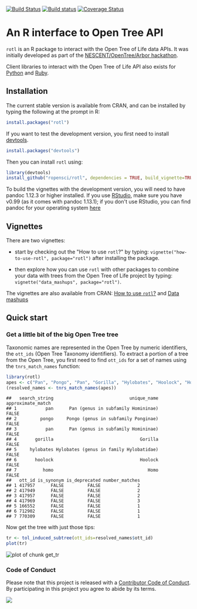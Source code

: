 
[![Build Status](https://travis-ci.org/ropensci/rotl.svg)](https://travis-ci.org/ropensci/rotl)
[![Build status](https://ci.appveyor.com/api/projects/status/5y8rxmehag512d9j?svg=true)](https://ci.appveyor.com/project/fmichonneau/rotl-i7l3q)
[![Coverage Status](https://coveralls.io/repos/ropensci/rotl/badge.svg?branch=master&service=github)](https://coveralls.io/github/ropensci/rotl?branch=master)

# An R interface to Open Tree API

`rotl` is an R package to interact with the Open Tree of Life data APIs. It was
initially developed as part of the
[NESCENT/OpenTree/Arbor hackathon](http://blog.opentreeoflife.org/2014/06/11/apply-for-tree-for-all-a-hackathon-to-access-opentree-resources/).

Client libraries to interact with the Open Tree of Life API also exists for
[Python](https://github.com/OpenTreeOfLife/pyopentree)
and [Ruby](https://github.com/SpeciesFileGroup/bark).


## Installation

The current stable version is available from CRAN, and can be installed by
typing the following at the prompt in R:


```r
install.packages("rotl")
```

If you want to test the development version, you first need to install
[devtools](https://github.com/hadley/devtools).


```r
install.packages("devtools")
```

Then you can install `rotl` using:


```r
library(devtools)
install_github("ropensci/rotl", dependencies = TRUE, build_vignette=TRUE)
```

To build the vignettes with the development version, you will need to have
pandoc 1.12.3 or higher installed. If you use
[RStudio](https://www.rstudio.com/products/rstudio/download/), make sure you
have v0.99 (as it comes with pandoc 1.13.1); if you don't use RStudio, you can
find pandoc for your operating system [here](http://pandoc.org/installing.html)

## Vignettes

There are two vignettes:

- start by checking out the "How to use `rotl`?" by typing:
  `vignette("how-to-use-rotl", package="rotl")` after installing the
  package.

- then explore how you can use `rotl` with other packages to combine your data
  with trees from the Open Tree of Life project by typing:
  `vignette("data_mashups", package="rotl")`.

The vignettes are also available from CRAN:
[How to use `rotl`?](https://cran.r-project.org/web/packages/rotl/vignettes/how-to-use-rotl.html)
and [Data mashups](https://cran.r-project.org/web/packages/rotl/vignettes/data_mashups.html)

## Quick start

### Get a little bit of the big Open Tree tree

Taxonomic names are represented in the Open Tree by numeric identifiers, the
`ott_ids` (Open Tree Taxonomy identifiers). To extract a portion of a tree from
the Open Tree, you first need to find `ott_ids` for a set of names using the
`tnrs_match_names` function:


```r
library(rotl)
apes <- c("Pan", "Pongo", "Pan", "Gorilla", "Hylobates", "Hoolock", "Homo")
(resolved_names <- tnrs_match_names(apes))
```

```
##   search_string                             unique_name approximate_match
## 1           pan      Pan (genus in subfamily Homininae)             FALSE
## 2         pongo     Pongo (genus in subfamily Ponginae)             FALSE
## 3           pan      Pan (genus in subfamily Homininae)             FALSE
## 4       gorilla                                 Gorilla             FALSE
## 5     hylobates Hylobates (genus in family Hylobatidae)             FALSE
## 6       hoolock                                 Hoolock             FALSE
## 7          homo                                    Homo             FALSE
##   ott_id is_synonym is_deprecated number_matches
## 1 417957      FALSE         FALSE              2
## 2 417949      FALSE         FALSE              2
## 3 417957      FALSE         FALSE              2
## 4 417969      FALSE         FALSE              3
## 5 166552      FALSE         FALSE              1
## 6 712902      FALSE         FALSE              1
## 7 770309      FALSE         FALSE              1
```

Now get the tree with just those tips:


```r
tr <- tol_induced_subtree(ott_ids=resolved_names$ott_id)
plot(tr)
```

![plot of chunk get_tr](http://i.imgur.com/LEbacv3.png) 

### Code of Conduct

Please note that this project is released with a
[Contributor Code of Conduct](CONDUCT.md). By participating in this project you
agree to abide by its terms.

[![](http://ropensci.org/public_images/github_footer.png)](http://ropensci.org)
